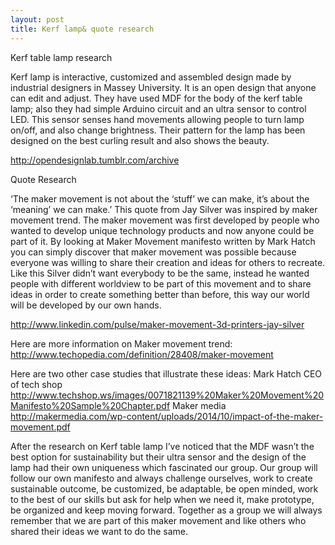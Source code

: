 ```yaml
---
layout: post
title: Kerf lamp& quote research
---
```


Kerf table lamp research


Kerf lamp is interactive, customized and assembled design made by industrial designers in Massey University.
It is an open design that anyone can edit and adjust. They have used MDF for the body of the kerf table lamp; also they had simple Arduino circuit and an ultra sensor to control LED. This sensor senses hand movements allowing people to turn lamp on/off, and also change brightness. Their pattern for the lamp has been designed on the best curling result and also shows the beauty.

http://opendesignlab.tumblr.com/archive


Quote Research

 ‘The maker movement is not about the ‘stuff’ we can make, it’s about the ‘meaning’ we can make.’
This quote from Jay Silver was inspired by maker movement trend. The maker movement was first developed by people who wanted to develop unique technology products and now anyone could be part of it. By looking at Maker Movement manifesto written by Mark Hatch you can simply discover that maker movement was possible because everyone was willing to share their creation and ideas for others to recreate.
Like this Silver didn’t want everybody to be the same, instead he wanted people with different worldview to be part of this movement and to share ideas in order to create something better than before, this way our world will be developed by our own hands. 

http://www.linkedin.com/pulse/maker-movement-3d-printers-jay-silver

Here are more information on Maker movement trend:
http://www.techopedia.com/definition/28408/maker-movement

Here are two other case studies that illustrate these ideas:
Mark Hatch CEO of tech shop
http://www.techshop.ws/images/0071821139%20Maker%20Movement%20Manifesto%20Sample%20Chapter.pdf
Maker media
http://makermedia.com/wp-content/uploads/2014/10/impact-of-the-maker-movement.pdf

After the research on Kerf table lamp I’ve noticed that the MDF wasn’t the best option for sustainability but their ultra sensor and the design of the lamp had their own uniqueness which fascinated our group. Our group will follow our own manifesto and always challenge ourselves, work to create sustainable outcome, be customized, be adaptable, be open minded, work to the best of our skills but ask for help when we need it, make prototype, be organized and keep moving forward. Together as a group we will always remember that we are part of this maker movement and like others who shared their ideas we want to do the same.
